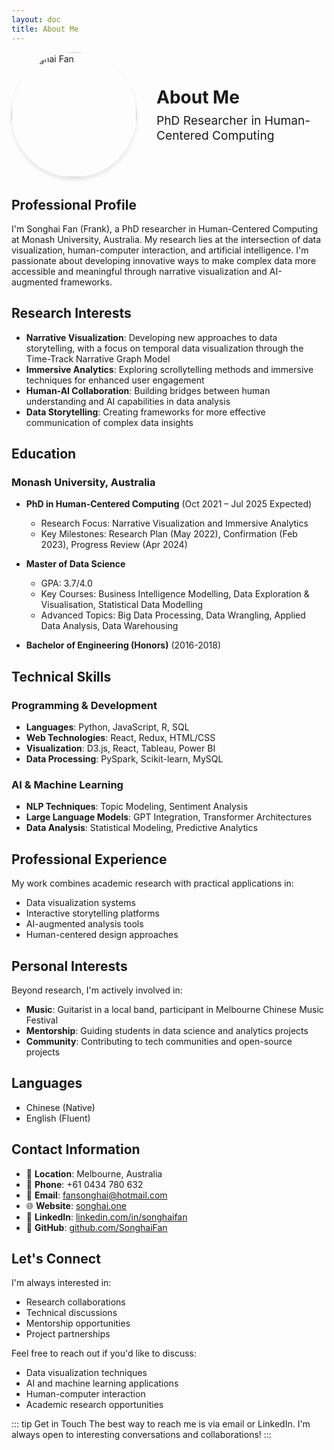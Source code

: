 ```yaml
---
layout: doc
title: About Me
---
```


<div class="profile-header">
  <img src="/images/profile.jpg" alt="Songhai Fan" class="profile-photo" />
  <div class="profile-info">
    <h1>About Me</h1>
    <p class="subtitle">PhD Researcher in Human-Centered Computing</p>
  </div>
</div>

<style>
.profile-header {
  display: flex;
  align-items: center;
  gap: 2rem;
  margin-bottom: 2rem;
}

.profile-photo {
  width: 200px;
  height: 200px;
  border-radius: 50%;
  object-fit: cover;
  box-shadow: 0 4px 6px rgba(0, 0, 0, 0.1);
}

.profile-info {
  flex: 1;
}

.profile-info h1 {
  margin-top: 0;
  margin-bottom: 0.5rem;
}

.subtitle {
  font-size: 1.2rem;
  color: var(--vp-c-text-2);
  margin: 0;
}

@media (max-width: 640px) {
  .profile-header {
    flex-direction: column;
    text-align: center;
    gap: 1rem;
  }
  
  .profile-photo {
    width: 150px;
    height: 150px;
  }
}
</style>

## Professional Profile

I'm Songhai Fan (Frank), a PhD researcher in Human-Centered Computing at Monash University, Australia. My research lies at the intersection of data visualization, human-computer interaction, and artificial intelligence. I'm passionate about developing innovative ways to make complex data more accessible and meaningful through narrative visualization and AI-augmented frameworks.

## Research Interests

- **Narrative Visualization**: Developing new approaches to data storytelling, with a focus on temporal data visualization through the Time-Track Narrative Graph Model
- **Immersive Analytics**: Exploring scrollytelling methods and immersive techniques for enhanced user engagement
- **Human-AI Collaboration**: Building bridges between human understanding and AI capabilities in data analysis
- **Data Storytelling**: Creating frameworks for more effective communication of complex data insights

## Education

### Monash University, Australia

- **PhD in Human-Centered Computing** (Oct 2021 – Jul 2025 Expected)

  - Research Focus: Narrative Visualization and Immersive Analytics
  - Key Milestones: Research Plan (May 2022), Confirmation (Feb 2023), Progress Review (Apr 2024)

- **Master of Data Science**

  - GPA: 3.7/4.0
  - Key Courses: Business Intelligence Modelling, Data Exploration & Visualisation, Statistical Data Modelling
  - Advanced Topics: Big Data Processing, Data Wrangling, Applied Data Analysis, Data Warehousing

- **Bachelor of Engineering (Honors)** (2016-2018)

## Technical Skills

### Programming & Development

- **Languages**: Python, JavaScript, R, SQL
- **Web Technologies**: React, Redux, HTML/CSS
- **Visualization**: D3.js, React, Tableau, Power BI
- **Data Processing**: PySpark, Scikit-learn, MySQL

### AI & Machine Learning

- **NLP Techniques**: Topic Modeling, Sentiment Analysis
- **Large Language Models**: GPT Integration, Transformer Architectures
- **Data Analysis**: Statistical Modeling, Predictive Analytics

## Professional Experience

My work combines academic research with practical applications in:

- Data visualization systems
- Interactive storytelling platforms
- AI-augmented analysis tools
- Human-centered design approaches

## Personal Interests

Beyond research, I'm actively involved in:

- **Music**: Guitarist in a local band, participant in Melbourne Chinese Music Festival
- **Mentorship**: Guiding students in data science and analytics projects
- **Community**: Contributing to tech communities and open-source projects

## Languages

- Chinese (Native)
- English (Fluent)

## Contact Information

- 📍 **Location**: Melbourne, Australia
- 📱 **Phone**: +61 0434 780 632
- 📧 **Email**: [fansonghai@hotmail.com](mailto:fansonghai@hotmail.com)
- 🌐 **Website**: [songhai.one](https://songhai.one)
- 💼 **LinkedIn**: [linkedin.com/in/songhaifan](https://linkedin.com/in/songhaifan)
- 🐙 **GitHub**: [github.com/SonghaiFan](https://github.com/SonghaiFan)

## Let's Connect

I'm always interested in:

- Research collaborations
- Technical discussions
- Mentorship opportunities
- Project partnerships

Feel free to reach out if you'd like to discuss:

- Data visualization techniques
- AI and machine learning applications
- Human-computer interaction
- Academic research opportunities

::: tip Get in Touch
The best way to reach me is via email or LinkedIn. I'm always open to interesting conversations and collaborations!
:::
